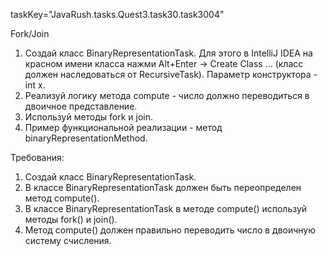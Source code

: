 taskKey="JavaRush.tasks.Quest3.task30.task3004"

Fork/Join

1. Создай класс BinaryRepresentationTask. Для этого в IntelliJ IDEA на красном имени класса нажми Alt+Enter -> Create Class ...
(класс должен наследоваться от RecursiveTask<String>). Параметр конструктора - int x.
2. Реализуй логику метода compute - число должно переводиться в двоичное представление.
3. Используй методы fork и join.
4. Пример функциональной реализации - метод binaryRepresentationMethod.


Требования:
1.	Создай класс BinaryRepresentationTask.
2.	В классе BinaryRepresentationTask должен быть переопределен метод compute().
3.	В классе BinaryRepresentationTask в методе compute() используй методы fork() и join().
4.	Метод compute() должен правильно переводить число в двоичную систему счисления.


